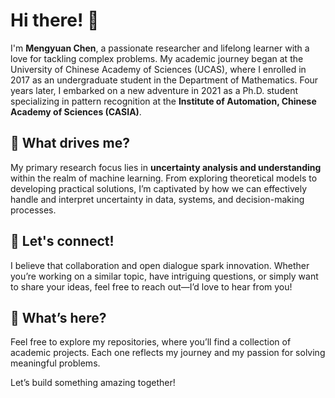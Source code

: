 # Hi there! 👋

I'm **Mengyuan Chen**, a passionate researcher and lifelong learner with a love for tackling complex problems. My academic journey began at the University of Chinese Academy of Sciences (UCAS), where I enrolled in 2017 as an undergraduate student in the Department of Mathematics. Four years later, I embarked on a new adventure in 2021 as a Ph.D. student specializing in pattern recognition at the **Institute of Automation, Chinese Academy of Sciences (CASIA)**.

## 🧠 What drives me?  
My primary research focus lies in **uncertainty analysis and understanding** within the realm of machine learning. From exploring theoretical models to developing practical solutions, I’m captivated by how we can effectively handle and interpret uncertainty in data, systems, and decision-making processes.

## 🌱 Let's connect!  
I believe that collaboration and open dialogue spark innovation. Whether you’re working on a similar topic, have intriguing questions, or simply want to share your ideas, feel free to reach out—I’d love to hear from you!

## 📂 What’s here?
Feel free to explore my repositories, where you’ll find a collection of academic projects. Each one reflects my journey and my passion for solving meaningful problems.

Let’s build something amazing together!
